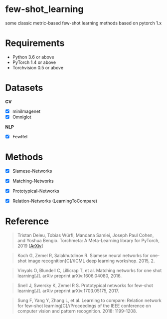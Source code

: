<!--
 * @Descripttion: 
 * @version: 
 * @Author: Andrew
 * @Date: 2021-05-19 16:41:28
 * @LastEditors: Andrew
 * @LastEditTime: 2021-05-19 17:18:37
-->
# few-shot_learning
some classic metric-based few-shot learning methods based on pytorch 1.x

# Requirements
- Python 3.6 or above
- PyTorch 1.4 or above
- Torchvision 0.5 or above
# Datasets
**CV**
- [X] miniImagenet
- [X] Omniglot

**NLP**
- [X] FewRel

# Methods
- [X] Siamese-Networks
- [X] Matching-Networks
- [X] Prototypical-Networks
- [X] Relation-Networks (LearningToCompare)


# Reference
> Tristan Deleu, Tobias Würfl, Mandana Samiei, Joseph Paul Cohen, and Yoshua Bengio. Torchmeta: A Meta-Learning library for PyTorch, 2019 [[ArXiv](https://arxiv.org/abs/1909.06576)]

> Koch G, Zemel R, Salakhutdinov R. Siamese neural networks for one-shot image recognition[C]//ICML deep learning workshop. 2015, 2.

> Vinyals O, Blundell C, Lillicrap T, et al. Matching networks for one shot learning[J]. arXiv preprint arXiv:1606.04080, 2016.

> Snell J, Swersky K, Zemel R S. Prototypical networks for few-shot learning[J]. arXiv preprint arXiv:1703.05175, 2017.

> Sung F, Yang Y, Zhang L, et al. Learning to compare: Relation network for few-shot learning[C]//Proceedings of the IEEE conference on computer vision and pattern recognition. 2018: 1199-1208.